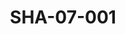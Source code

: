 ---
pid: SHA-07-001
title: SHA-07-001
language: en
original_label: 
rights: Sharhabil Ahmed
location_of_original: Sharhabil Ahmed
photographer_or_studio: 
scanned_from: poster 20.2 by 29.7
_date: '1977'
location: Khartoum
description: Announcement of Sharhabil Ahmed performance before the Civil Aviation
  department
additional_notes: 
permission_display: 'yes'
on_server: 'yes'
on_website: 'yes'
permalink: /photopages/en/SHA-07-001.html
layout: photo-page
---